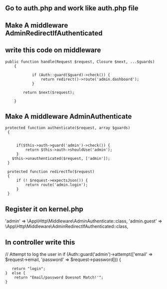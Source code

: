 ## Go to auth.php and work like auth.php file
## Make A middleware AdminRedirectIfAuthenticated
## write this code on middleware 
```
public function handle(Request $request, Closure $next, ...$guards)
    {
       
            if (Auth::guard($guard)->check()) {
                return redirect()->route('admin.dashboard');
            }
        
        return $next($request);
  
    }
```
## Make A middleware AdminAuthenticate
   ```
   protected function authenticate($request, array $guards)
    {
      
	        
	    if($this->auth->guard('admin')->check()) {
	        return $this->auth->shouldUse('admin');
	    }
      $this->unauthenticated($request, ['admin']);
    }
    
    protected function redirectTo($request)
    {
        if (! $request->expectsJson()) {
            return route('admin.login');
        }
    }
   ```
## Register it on kernel.php

'admin' => \App\Http\Middleware\AdminAuthenticate::class,
 'admin.guest' => \App\Http\Middleware\AdminRedirectIfAuthenticated::class,
## In controller write this

   // Attempt to log the user in
    if (Auth::guard('admin')->attempt(['email' => $request->email, 'password' => $request->password])) {

       return "login";
    }  else {
        return "Email/password Doesnot Match!'";
    }
